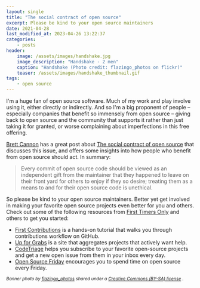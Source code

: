 ```yaml
---
layout: single
title: "The social contract of open source"
excerpt: Please be kind to your open source maintainers
date: 2021-04-28
last_modified_at: 2023-04-26 13:22:37
categories:
    - posts
header:
    image: /assets/images/handshake.jpg
    image_description: "Handshake - 2 men"
    caption: "Handshake (Photo credit: flazingo_photos on flickr)"
    teaser: /assets/images/handshake_thumbnail.gif
tags:
    - open source
---
```


I'm a huge fan of open source software. Much of my work and play involve using it, either directly or indirectly.
And so I'm a big proponent of people –
especially companies that benefit so immensely from open source –
giving back to open source and the community that supports it rather than just taking it for granted,
or worse complaining about imperfections in this free offering.

[Brett Cannon](https://twitter.com/brettsky) has a great post about
[The social contract of open source](https://snarky.ca/the-social-contract-of-open-source/)
that discusses this issue, and offers some insights into
how people who benefit from open source should act. In summary:

> Every commit of open source code should be viewed as an independent gift from the maintainer
> that they happened to leave on their front yard for others to enjoy if they so desire;
> treating them as a means to and for their open source code is unethical.

So please be kind to your open source maintainers.
Better yet get involved in making your favorite open source projects even better for you and others.
Check out some of the following resources from [First Timers Only](https://www.firsttimersonly.com)
and others to get you started:

- [First Contributions](https://github.com/firstcontributions/first-contributions)
  is a hands-on tutorial that walks you through contributions workflow on GitHub.
- [Up for Grabs](https://up-for-grabs.net)
  is a site that aggregates projects that actively want help.
- [CodeTriage](https://www.codetriage.com)
  helps you subscribe to your favorite open-source projects
  and get a new open issue from them in your inbox every day.
- [Open Source Friday](https://opensourcefriday.com) encourages you to spend time on open source every Friday.

<sup>_Banner photo by [flazingo_photos](https://flickr.com/people/124247024@N07)
shared under a [Creative Commons (BY-SA) license](https://creativecommons.org/licenses/by-sa/2.0/)_
.
